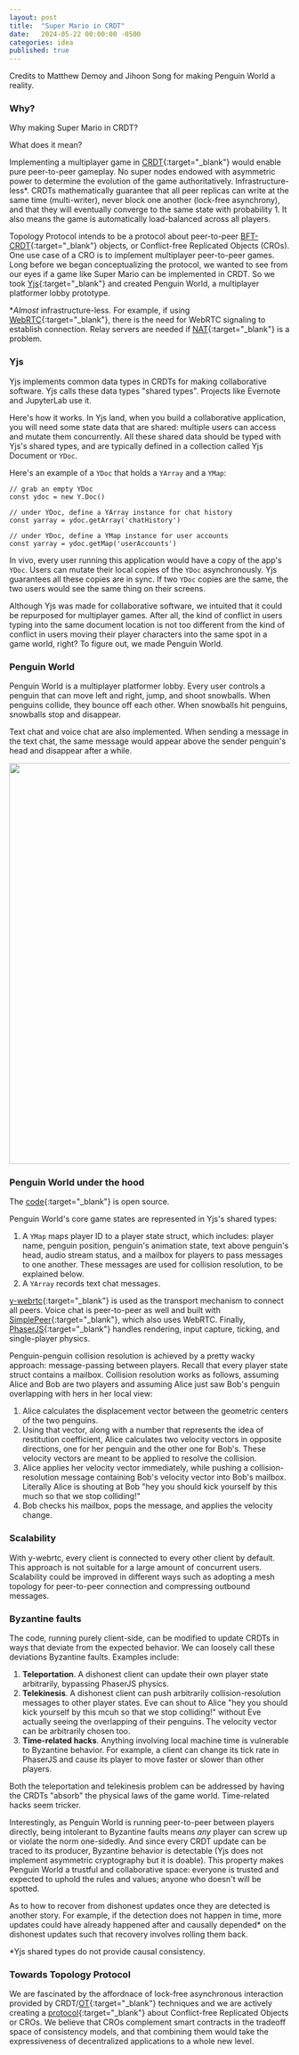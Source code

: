 ```yaml
---
layout: post
title:  "Super Mario in CRDT"
date:   2024-05-22 00:00:00 -0500
categories: idea
published: true
---
```


Credits to Matthew Demoy and Jihoon Song for making Penguin World a reality.

### Why?
Why making Super Mario in CRDT?

What does it mean?

Implementing a multiplayer game in [CRDT](https://en.wikipedia.org/wiki/Conflict-free_replicated_data_type){:target="_blank"} would enable pure peer-to-peer gameplay. No super nodes endowed with asymmetric power to determine the evolution of the game authoritatively. Infrastructure-less*. CRDTs mathematically guarantee that all peer replicas can write at the same time (multi-writer), never block one another (lock-free asynchrony), and that they will eventually converge to the same state with probability 1. It also means the game is automatically load-balanced across all players.

Topology Protocol intends to be a protocol about peer-to-peer [BFT-CRDT](https://martin.kleppmann.com/papers/bft-crdt-papoc22.pdf){:target="_blank"} objects, or Conflict-free Replicated Objects (CROs). One use case of a CRO is to implement multiplayer peer-to-peer games. Long before we began conceptualizing the protocol, we wanted to see from our eyes if a game like Super Mario can be implemented in CRDT. So we took [Yjs](https://github.com/yjs/y-webrtc){:target="_blank"} and created Penguin World, a multiplayer platformer lobby prototype.

**Almost* infrastructure-less. For example, if using [WebRTC](https://webrtc.org/){:target="_blank"}, there is the need for WebRTC signaling to establish connection. Relay servers are needed if [NAT](https://en.wikipedia.org/wiki/Network_address_translation){:target="_blank"} is a problem.

### Yjs
Yjs implements common data types in CRDTs for making collaborative software. Yjs calls these data types "shared types". Projects like Evernote and JupyterLab use it.

Here's how it works. In Yjs land, when you build a collaborative application, you will need some state data that are shared: multiple users can access and mutate them concurrently. All these shared data should be typed with Yjs's shared types, and are typically defined in a collection called Yjs Document or `YDoc`.

Here's an example of a `YDoc` that holds a `YArray` and a `YMap`:
```
// grab an empty YDoc
const ydoc = new Y.Doc()

// under YDoc, define a YArray instance for chat history
const yarray = ydoc.getArray('chatHistory')

// under YDoc, define a YMap instance for user accounts
const yarray = ydoc.getMap('userAccounts')
```

In vivo, every user running this application would have a copy of the app's `YDoc`. Users can mutate their local copies of the `YDoc` asynchronously. Yjs guarantees all these copies are in sync. If two `YDoc` copies are the same, the two users would see the same thing on their screens.

Although Yjs was made for collaborative software, we intuited that it could be repurposed for multiplayer games. After all, the kind of conflict in users typing into the same document location is not too different from the kind of conflict in users moving their player characters into the same spot in a game world, right? To figure out, we made Penguin World.

### Penguin World
Penguin World is a multiplayer platformer lobby. Every user controls a penguin that can move left and right, jump, and shoot snowballs. When penguins collide, they bounce off each other. When snowballs hit penguins, snowballs stop and disappear.

Text chat and voice chat are also implemented. When sending a message in the text chat, the same message would appear above the sender penguin's head and disappear after a while.

<img src="/assets/2024-05-22/penguin-snowball-party-short-speed.gif" width="720">

### Penguin World under the hood
The [code](https://github.com/topology-gg/esotere-client){:target="_blank"} is open source.

Penguin World's core game states are represented in Yjs's shared types:
1. A `YMap` maps player ID to a player state struct, which includes: player name, penguin position, penguin's animation state, text above penguin's head, audio stream status, and a mailbox for players to pass messages to one another. These messages are used for collision resolution, to be explained below.
2. A `YArray` records text chat messages.

[y-webrtc](https://github.com/yjs/y-webrtc){:target="_blank"} is used as the transport mechanism to connect all peers. Voice chat is peer-to-peer as well and built with [SimplePeer](https://github.com/feross/simple-peer){:target="_blank"}, which also uses WebRTC. Finally, [PhaserJS](https://github.com/phaserjs/phaser){:target="_blank"} handles rendering, input capture, ticking, and single-player physics.

Penguin-penguin collision resolution is achieved by a pretty wacky approach: message-passing between players. Recall that every player state struct contains a mailbox. Collision resolution works as follows, assuming Alice and Bob are two players and assuming Alice just saw Bob's penguin overlapping with hers in her local view:
1. Alice calculates the displacement vector between the geometric centers of the two penguins.
2. Using that vector, along with a number that represents the idea of restitution coefficient, Alice calculates two velocity vectors in opposite directions, one for her penguin and the other one for Bob's. These velocity vectors are meant to be applied to resolve the collision.
3. Alice applies her velocity vector immediately, while pushing a collision-resolution message containing Bob's velocity vector into Bob's mailbox. Literally Alice is shouting at Bob "hey you should kick yourself by this much so that we stop colliding!"
4. Bob checks his mailbox, pops the message, and applies the velocity change.

### Scalability
With y-webrtc, every client is connected to every other client by default. This approach is not suitable for a large amount of concurrent users. Scalability could be improved in different ways such as adopting a mesh topology for peer-to-peer connection and compressing outbound messages.

### Byzantine faults
The code, running purely client-side, can be modified to update CRDTs in ways that deviate from the expected behavior. We can loosely call these deviations Byzantine faults. Examples include:
1. **Teleportation**. A dishonest client can update their own player state arbitrarily, bypassing PhaserJS physics.
2. **Telekinesis**. A dishonest client can push arbitrarily collision-resolution messages to other player states. Eve can shout to Alice "hey you should kick yourself by this mcuh so that we stop colliding!" without Eve actually seeing the overlapping of their penguins. The velocity vector can be arbitrarily chosen too.
3. **Time-related hacks**. Anything involving local machine time is vulnerable to Byzantine behavior. For example, a client can change its tick rate in PhaserJS and cause its player to move faster or slower than other players.

Both the teleportation and telekinesis problem can be addressed by having the CRDTs "absorb" the physical laws of the game world. Time-related hacks seem tricker.

Interestingly, as Penguin World is running peer-to-peer between players directly, being intolerant to Byzantine faults means *any* player can screw up or violate the norm one-sidedly. And since every CRDT update can be traced to its producer, Byzantine behavior is detectable (Yjs does not implement asymmetric cryptography but it is doable). This property makes Penguin World a trustful and collaborative space: everyone is trusted and expected to uphold the rules and values; anyone who doesn't will be spotted.

As to how to recover from dishonest updates once they are detected is another story. For example, if the detection does not happen in time, more updates could have already happened after and causally depended* on the dishonest updates such that recovery involves rolling them back.

*Yjs shared types do not provide causal consistency.

### Towards Topology Protocol
We are fascinated by the affordnace of lock-free asynchronous interaction provided by CRDT/[OT](https://en.wikipedia.org/wiki/Operational_transformation){:target="_blank"} techniques and we are actively creating a [protocol](https://github.com/topology-foundation/paper){:target="_blank"} about Conflict-free Replicated Objects or CROs. We believe that CROs complement smart contracts in the tradeoff space of consistency models, and that combining them would take the expressiveness of decentralized applications to a whole new level.
